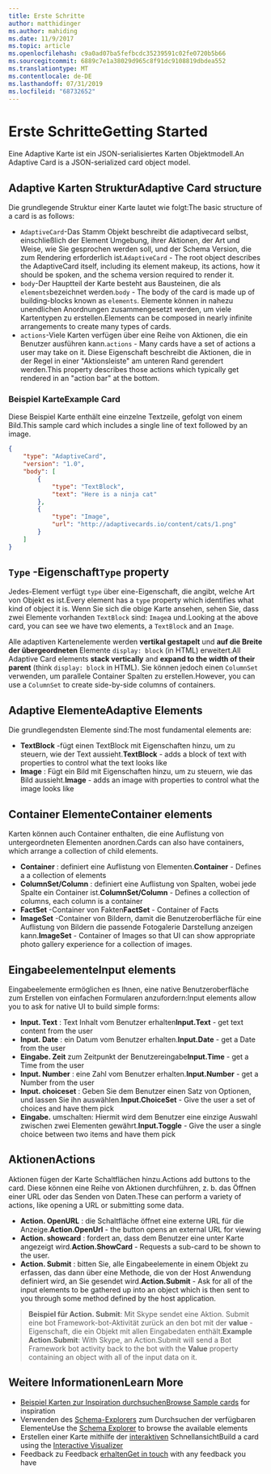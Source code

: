 ```yaml
---
title: Erste Schritte
author: matthidinger
ms.author: mahiding
ms.date: 11/9/2017
ms.topic: article
ms.openlocfilehash: c9a0ad07ba5fefbcdc35239591c02fe0720b5b66
ms.sourcegitcommit: 6889c7e1a38029d965c8f91dc9108819dbdea552
ms.translationtype: MT
ms.contentlocale: de-DE
ms.lasthandoff: 07/31/2019
ms.locfileid: "68732652"
---
```

# <a name="getting-started"></a><span data-ttu-id="2f5ca-102">Erste Schritte</span><span class="sxs-lookup"><span data-stu-id="2f5ca-102">Getting Started</span></span> 

<span data-ttu-id="2f5ca-103">Eine Adaptive Karte ist ein JSON-serialisiertes Karten Objektmodell.</span><span class="sxs-lookup"><span data-stu-id="2f5ca-103">An Adaptive Card is a JSON-serialized card object model.</span></span>

## <a name="adaptive-card-structure"></a><span data-ttu-id="2f5ca-104">Adaptive Karten Struktur</span><span class="sxs-lookup"><span data-stu-id="2f5ca-104">Adaptive Card structure</span></span>

<span data-ttu-id="2f5ca-105">Die grundlegende Struktur einer Karte lautet wie folgt:</span><span class="sxs-lookup"><span data-stu-id="2f5ca-105">The basic structure of a card is as follows:</span></span>

* <span data-ttu-id="2f5ca-106">`AdaptiveCard`-Das Stamm Objekt beschreibt die adaptivecard selbst, einschließlich der Element Umgebung, ihrer Aktionen, der Art und Weise, wie Sie gesprochen werden soll, und der Schema Version, die zum Rendering erforderlich ist.</span><span class="sxs-lookup"><span data-stu-id="2f5ca-106">`AdaptiveCard` - The root object describes the AdaptiveCard itself, including its element makeup, its actions, how it should be spoken, and the schema version required to render it.</span></span>
* <span data-ttu-id="2f5ca-107">`body`-Der Hauptteil der Karte besteht aus Bausteinen, die als `elements`bezeichnet werden.</span><span class="sxs-lookup"><span data-stu-id="2f5ca-107">`body` - The body of the card is made up of building-blocks known as `elements`.</span></span> <span data-ttu-id="2f5ca-108">Elemente können in nahezu unendlichen Anordnungen zusammengesetzt werden, um viele Kartentypen zu erstellen.</span><span class="sxs-lookup"><span data-stu-id="2f5ca-108">Elements can be composed in nearly infinite arrangements to create many types of cards.</span></span> 
* <span data-ttu-id="2f5ca-109">`actions`-Viele Karten verfügen über eine Reihe von Aktionen, die ein Benutzer ausführen kann.</span><span class="sxs-lookup"><span data-stu-id="2f5ca-109">`actions` - Many cards have a set of actions a user may take on it.</span></span> <span data-ttu-id="2f5ca-110">Diese Eigenschaft beschreibt die Aktionen, die in der Regel in einer "Aktionsleiste" am unteren Rand gerendert werden.</span><span class="sxs-lookup"><span data-stu-id="2f5ca-110">This property describes those actions which typically get rendered in an "action bar" at the bottom.</span></span>

### <a name="example-card"></a><span data-ttu-id="2f5ca-111">Beispiel Karte</span><span class="sxs-lookup"><span data-stu-id="2f5ca-111">Example Card</span></span>

<span data-ttu-id="2f5ca-112">Diese Beispiel Karte enthält eine einzelne Textzeile, gefolgt von einem Bild.</span><span class="sxs-lookup"><span data-stu-id="2f5ca-112">This sample card which includes a single line of text followed by an image.</span></span>

```json
{
    "type": "AdaptiveCard",
    "version": "1.0",
    "body": [
        {
            "type": "TextBlock",
            "text": "Here is a ninja cat"
        },
        {
            "type": "Image",
            "url": "http://adaptivecards.io/content/cats/1.png"
        }
    ]
}
```

## <a name="type-property"></a><span data-ttu-id="2f5ca-113">`Type` -Eigenschaft</span><span class="sxs-lookup"><span data-stu-id="2f5ca-113">`Type` property</span></span>

<span data-ttu-id="2f5ca-114">Jedes-Element verfügt `type` über eine-Eigenschaft, die angibt, welche Art von Objekt es ist.</span><span class="sxs-lookup"><span data-stu-id="2f5ca-114">Every element has a `type` property which identifies what kind of object it is.</span></span> <span data-ttu-id="2f5ca-115">Wenn Sie sich die obige Karte ansehen, sehen Sie, dass zwei Elemente vorhanden `TextBlock` sind: `Image`a und.</span><span class="sxs-lookup"><span data-stu-id="2f5ca-115">Looking at the above card, you can see we have two elements, a `TextBlock` and an `Image`.</span></span>

<span data-ttu-id="2f5ca-116">Alle adaptiven Kartenelemente werden **vertikal gestapelt** und **auf die Breite der übergeordneten** Elemente `display: block` (in HTML) erweitert.</span><span class="sxs-lookup"><span data-stu-id="2f5ca-116">All Adaptive Card elements **stack vertically** and **expand to the width of their parent** (think `display: block` in HTML).</span></span> <span data-ttu-id="2f5ca-117">Sie können jedoch einen `ColumnSet` verwenden, um parallele Container Spalten zu erstellen.</span><span class="sxs-lookup"><span data-stu-id="2f5ca-117">However, you can use a `ColumnSet` to create side-by-side columns of containers.</span></span>

## <a name="adaptive-elements"></a><span data-ttu-id="2f5ca-118">Adaptive Elemente</span><span class="sxs-lookup"><span data-stu-id="2f5ca-118">Adaptive Elements</span></span>

<span data-ttu-id="2f5ca-119">Die grundlegendsten Elemente sind:</span><span class="sxs-lookup"><span data-stu-id="2f5ca-119">The most fundamental elements are:</span></span>

* <span data-ttu-id="2f5ca-120">**TextBlock** -fügt einen TextBlock mit Eigenschaften hinzu, um zu steuern, wie der Text aussieht.</span><span class="sxs-lookup"><span data-stu-id="2f5ca-120">**TextBlock** - adds a block of text with properties to control what the text looks like</span></span>
* <span data-ttu-id="2f5ca-121">**Image** : Fügt ein Bild mit Eigenschaften hinzu, um zu steuern, wie das Bild aussieht.</span><span class="sxs-lookup"><span data-stu-id="2f5ca-121">**Image** - adds an image with properties to control what the image looks like</span></span>

## <a name="container-elements"></a><span data-ttu-id="2f5ca-122">Container Elemente</span><span class="sxs-lookup"><span data-stu-id="2f5ca-122">Container elements</span></span>

<span data-ttu-id="2f5ca-123">Karten können auch Container enthalten, die eine Auflistung von untergeordneten Elementen anordnen.</span><span class="sxs-lookup"><span data-stu-id="2f5ca-123">Cards can also have containers, which arrange a collection of child elements.</span></span>

* <span data-ttu-id="2f5ca-124">**Container** : definiert eine Auflistung von Elementen.</span><span class="sxs-lookup"><span data-stu-id="2f5ca-124">**Container** - Defines a a collection of elements</span></span>
* <span data-ttu-id="2f5ca-125">**ColumnSet/Column** : definiert eine Auflistung von Spalten, wobei jede Spalte ein Container ist.</span><span class="sxs-lookup"><span data-stu-id="2f5ca-125">**ColumnSet/Column** - Defines a collection of columns, each column is a container</span></span>
* <span data-ttu-id="2f5ca-126">**FactSet** -Container von Fakten</span><span class="sxs-lookup"><span data-stu-id="2f5ca-126">**FactSet** - Container of Facts</span></span>
* <span data-ttu-id="2f5ca-127">**ImageSet** -Container von Bildern, damit die Benutzeroberfläche für eine Auflistung von Bildern die passende Fotogalerie Darstellung anzeigen kann.</span><span class="sxs-lookup"><span data-stu-id="2f5ca-127">**ImageSet** - Container of Images so that UI can show appropriate photo gallery experience for a collection of images.</span></span>

## <a name="input-elements"></a><span data-ttu-id="2f5ca-128">Eingabeelemente</span><span class="sxs-lookup"><span data-stu-id="2f5ca-128">Input elements</span></span>

<span data-ttu-id="2f5ca-129">Eingabeelemente ermöglichen es Ihnen, eine native Benutzeroberfläche zum Erstellen von einfachen Formularen anzufordern:</span><span class="sxs-lookup"><span data-stu-id="2f5ca-129">Input elements allow you to ask for native UI to build simple forms:</span></span>

* <span data-ttu-id="2f5ca-130">**Input. Text** : Text Inhalt vom Benutzer erhalten</span><span class="sxs-lookup"><span data-stu-id="2f5ca-130">**Input.Text** - get text content from the user</span></span>
* <span data-ttu-id="2f5ca-131">**Input. Date** : ein Datum vom Benutzer erhalten.</span><span class="sxs-lookup"><span data-stu-id="2f5ca-131">**Input.Date** - get a Date from the user</span></span>
* <span data-ttu-id="2f5ca-132">**Eingabe. Zeit** zum Zeitpunkt der Benutzereingabe</span><span class="sxs-lookup"><span data-stu-id="2f5ca-132">**Input.Time** - get a Time from the user</span></span>
* <span data-ttu-id="2f5ca-133">**Input. Number** : eine Zahl vom Benutzer erhalten.</span><span class="sxs-lookup"><span data-stu-id="2f5ca-133">**Input.Number** - get a Number from the user</span></span>
* <span data-ttu-id="2f5ca-134">**Input. choiceset** : Geben Sie dem Benutzer einen Satz von Optionen, und lassen Sie ihn auswählen.</span><span class="sxs-lookup"><span data-stu-id="2f5ca-134">**Input.ChoiceSet** - Give the user a set of choices and have them pick</span></span>
* <span data-ttu-id="2f5ca-135">**Eingabe.** umschalten: Hiermit wird dem Benutzer eine einzige Auswahl zwischen zwei Elementen gewährt.</span><span class="sxs-lookup"><span data-stu-id="2f5ca-135">**Input.Toggle** - Give the user a single choice between two items and have them pick</span></span>

## <a name="actions"></a><span data-ttu-id="2f5ca-136">Aktionen</span><span class="sxs-lookup"><span data-stu-id="2f5ca-136">Actions</span></span>

<span data-ttu-id="2f5ca-137">Aktionen fügen der Karte Schaltflächen hinzu.</span><span class="sxs-lookup"><span data-stu-id="2f5ca-137">Actions add buttons to the card.</span></span> <span data-ttu-id="2f5ca-138">Diese können eine Reihe von Aktionen durchführen, z. b. das Öffnen einer URL oder das Senden von Daten.</span><span class="sxs-lookup"><span data-stu-id="2f5ca-138">These can perform a variety of actions, like opening a URL or submitting some data.</span></span>

* <span data-ttu-id="2f5ca-139">**Action. OpenURL** : die Schaltfläche öffnet eine externe URL für die Anzeige.</span><span class="sxs-lookup"><span data-stu-id="2f5ca-139">**Action.OpenUrl** - the button opens an external URL for viewing</span></span>
* <span data-ttu-id="2f5ca-140">**Action. showcard** : fordert an, dass dem Benutzer eine unter Karte angezeigt wird.</span><span class="sxs-lookup"><span data-stu-id="2f5ca-140">**Action.ShowCard** - Requests a sub-card to be shown to the user.</span></span>
* <span data-ttu-id="2f5ca-141">**Action. Submit** : bitten Sie, alle Eingabeelemente in einem Objekt zu erfassen, das dann über eine Methode, die von der Host Anwendung definiert wird, an Sie gesendet wird.</span><span class="sxs-lookup"><span data-stu-id="2f5ca-141">**Action.Submit** - Ask for all of the input elements to be gathered up into an object which is then sent to you through some method defined by the host application.</span></span>

> <span data-ttu-id="2f5ca-142">**Beispiel für Action. Submit**: Mit Skype sendet eine Aktion. Submit eine bot Framework-bot-Aktivität zurück an den bot mit der **value** -Eigenschaft, die ein Objekt mit allen Eingabedaten enthält.</span><span class="sxs-lookup"><span data-stu-id="2f5ca-142">**Example Action.Submit**: With Skype, an Action.Submit will send a Bot Framework bot activity back to the bot with the **Value** property containing an object with all of the input data on it.</span></span>

## <a name="learn-more"></a><span data-ttu-id="2f5ca-143">Weitere Informationen</span><span class="sxs-lookup"><span data-stu-id="2f5ca-143">Learn More</span></span>

* <span data-ttu-id="2f5ca-144">[Beispiel Karten zur Inspiration durchsuchen](http://adaptivecards.io/samples/)</span><span class="sxs-lookup"><span data-stu-id="2f5ca-144">[Browse Sample cards](http://adaptivecards.io/samples/) for inspiration</span></span>
* <span data-ttu-id="2f5ca-145">Verwenden des [Schema-Explorers](http://adaptivecards.io/explorer) zum Durchsuchen der verfügbaren Elemente</span><span class="sxs-lookup"><span data-stu-id="2f5ca-145">Use the [Schema Explorer](http://adaptivecards.io/explorer) to browse the available elements</span></span>
* <span data-ttu-id="2f5ca-146">Erstellen einer Karte mithilfe der [interaktiven](http://adaptivecards.io/visualizer/) Schnellansicht</span><span class="sxs-lookup"><span data-stu-id="2f5ca-146">Build a card using the [Interactive Visualizer](http://adaptivecards.io/visualizer/)</span></span>
* <span data-ttu-id="2f5ca-147">Feedback zu Feedback [erhalten](http://adaptivecards.io/connect)</span><span class="sxs-lookup"><span data-stu-id="2f5ca-147">[Get in touch](http://adaptivecards.io/connect) with any feedback you have</span></span>
